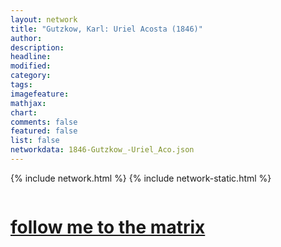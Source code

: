 ```yaml
---
layout: network
title: "Gutzkow, Karl: Uriel Acosta (1846)"
author:
description:
headline:
modified:
category:
tags: 
imagefeature: 
mathjax: 
chart: 
comments: false
featured: false
list: false
networkdata: 1846-Gutzkow_-Uriel_Aco.json
---
```

{% include network.html %}
{% include network-static.html %}
<div class="row">
  <div class="small-5 small-centered columns"><a href="/matrix42"><h1>follow me to the matrix</h1></a>
</div>
</div>
